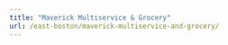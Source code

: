 ```yaml
---
title: "Maverick Multiservice & Grocery"
url: /east-boston/maverick-multiservice-and-grocery/
---
```

